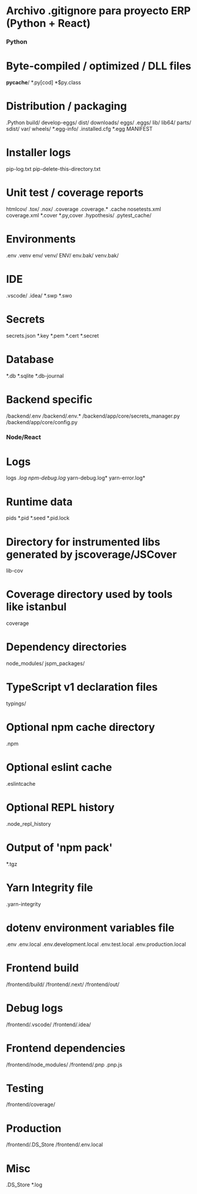 # Archivo .gitignore para proyecto ERP (Python + React)

### Python ###
# Byte-compiled / optimized / DLL files
__pycache__/
*.py[cod]
*$py.class

# Distribution / packaging
.Python
build/
develop-eggs/
dist/
downloads/
eggs/
.eggs/
lib/
lib64/
parts/
sdist/
var/
wheels/
*.egg-info/
.installed.cfg
*.egg
MANIFEST

# Installer logs
pip-log.txt
pip-delete-this-directory.txt

# Unit test / coverage reports
htmlcov/
.tox/
.nox/
.coverage
.coverage.*
.cache
nosetests.xml
coverage.xml
*.cover
*.py,cover
.hypothesis/
.pytest_cache/

# Environments
.env
.venv
env/
venv/
ENV/
env.bak/
venv.bak/

# IDE
.vscode/
.idea/
*.swp
*.swo

# Secrets
secrets.json
*.key
*.pem
*.cert
*.secret

# Database
*.db
*.sqlite
*.db-journal

# Backend specific
/backend/.env
/backend/.env.*
/backend/app/core/secrets_manager.py
/backend/app/core/config.py

### Node/React ###
# Logs
logs
*.log
npm-debug.log*
yarn-debug.log*
yarn-error.log*

# Runtime data
pids
*.pid
*.seed
*.pid.lock

# Directory for instrumented libs generated by jscoverage/JSCover
lib-cov

# Coverage directory used by tools like istanbul
coverage

# Dependency directories
node_modules/
jspm_packages/

# TypeScript v1 declaration files
typings/

# Optional npm cache directory
.npm

# Optional eslint cache
.eslintcache

# Optional REPL history
.node_repl_history

# Output of 'npm pack'
*.tgz

# Yarn Integrity file
.yarn-integrity

# dotenv environment variables file
.env
.env.local
.env.development.local
.env.test.local
.env.production.local

# Frontend build
/frontend/build/
/frontend/.next/
/frontend/out/

# Debug logs
/frontend/.vscode/
/frontend/.idea/

# Frontend dependencies
/frontend/node_modules/
/frontend/.pnp
.pnp.js

# Testing
/frontend/coverage/

# Production
/frontend/.DS_Store
/frontend/.env.local

# Misc
.DS_Store
*.log